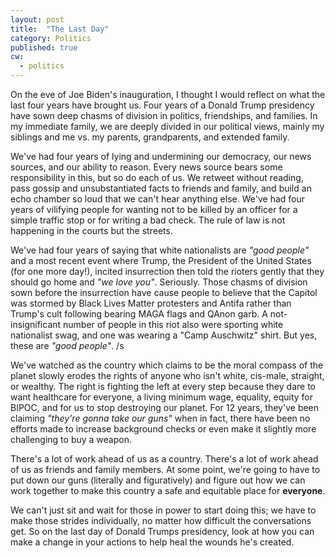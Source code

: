 ```yaml
---
layout: post
title:  "The Last Day"
category: Politics
published: true
cw:
  - politics
---
```


On the eve of Joe Biden's inauguration, I thought I would reflect on what the last four years have brought us. Four years of a Donald Trump presidency have sown deep chasms of division in politics, friendships, and families. In my immediate family, we are deeply divided in our political views, mainly my siblings and me vs. my parents, grandparents, and extended family.

We've had four years of lying and undermining our democracy, our news sources, and our ability to reason. Every news source bears some responsibility in this, but so do each of us. We retweet without reading, pass gossip and unsubstantiated facts to friends and family, and build an echo chamber so loud that we can't hear anything else. We've had four years of vilifying people for wanting not to be killed by an officer for a simple traffic stop or for writing a bad check. The rule of law is not happening in the courts but the streets.

We've had four years of saying that white nationalists are _"good people"_ and a most recent event where Trump, the President of the United States (for one more day!), incited insurrection then told the rioters gently that they should go home and _"we love you"_. Seriously. Those chasms of division sown before the insurrection have cause people to believe that the Capitol was stormed by Black Lives Matter protesters and Antifa rather than Trump's cult following bearing MAGA flags and QAnon garb. A not-insignificant number of people in this riot also were sporting white nationalist swag, and one was wearing a "Camp Auschwitz" shirt. But yes, these are _"good people"_. /s

We've watched as the country which claims to be the moral compass of the planet slowly erodes the rights of anyone who isn't white, cis-male, straight, or wealthy. The right is fighting the left at every step because they dare to want healthcare for everyone, a living minimum wage, equality, equity for BIPOC, and for us to stop destroying our planet. For 12 years, they've been claiming _"they're gonna take our guns"_ when in fact, there have been no efforts made to increase background checks or even make it slightly more challenging to buy a weapon.

There's a lot of work ahead of us as a country. There's a lot of work ahead of us as friends and family members. At some point, we're going to have to put down our guns (literally and figuratively) and figure out how we can work together to make this country a safe and equitable place for **everyone**. 

We can't just sit and wait for those in power to start doing this; we have to make those strides individually, no matter how difficult the conversations get. So on the last day of Donald Trumps presidency, look at how you can make a change in your actions to help heal the wounds he's created.